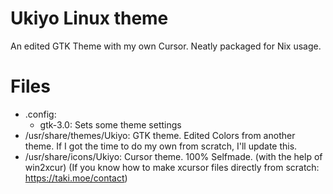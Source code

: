 # Ukiyo Linux theme
An edited GTK Theme with my own Cursor. Neatly packaged for Nix usage.

# Files
* .config:
  * gtk-3.0: Sets some theme settings
* /usr/share/themes/Ukiyo: GTK theme. Edited Colors from another theme. If I got the time to do my own from scratch, I'll update this.
* /usr/share/icons/Ukiyo: Cursor theme. 100% Selfmade. (with the help of win2xcur) (If you know how to make xcursor files directly from scratch: https://taki.moe/contact)
